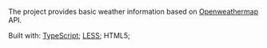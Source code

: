 The project provides basic weather information based on [Openweathermap](https://openweathermap.org/) API.

Built with: [TypeScript](https://www.typescriptlang.org/); [LESS](https://lesscss.org/); HTML5;

